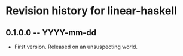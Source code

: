 # Revision history for linear-haskell

## 0.1.0.0 -- YYYY-mm-dd

* First version. Released on an unsuspecting world.
